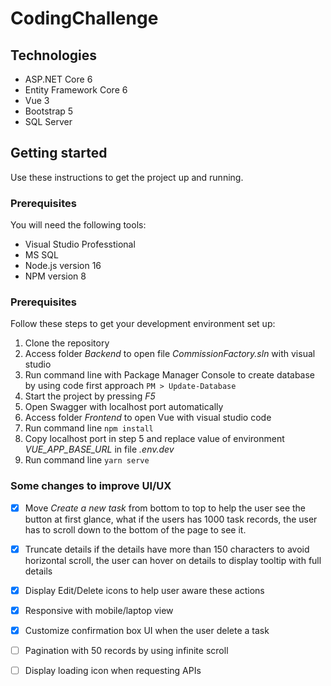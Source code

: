 # CodingChallenge
## Technologies
- ASP.NET Core 6
- Entity Framework Core 6
- Vue 3
- Bootstrap 5
- SQL Server
## Getting started
Use these instructions to get the project up and running.
### Prerequisites
You will need the following tools:
- Visual Studio Professtional
- MS SQL
- Node.js version 16
- NPM version 8
### Prerequisites
Follow these steps to get your development environment set up:

1. Clone the repository
2. Access folder *Backend* to open file *CommissionFactory.sln* with visual studio
3. Run command line with Package Manager Console to create database by using code first approach 
   `PM > Update-Database`
4. Start the project by pressing *F5*
5. Open Swagger with localhost port automatically
6. Access folder *Frontend* to open Vue with visual studio code
7. Run command line `npm install`
8. Copy localhost port in step 5 and replace value of environment *VUE_APP_BASE_URL* in file *.env.dev*
9. Run command line `yarn serve`
### Some changes to improve UI/UX
- [x] Move *Create a new task* from bottom to top to help the user see the button at first glance, what if the users has 1000 task records, the user has to scroll down to the bottom of the page to see it.
- [x] Truncate details if the details have more than 150 characters to avoid horizontal scroll, the user can hover on details to display tooltip with full details
- [x] Display Edit/Delete icons to help user aware these actions
- [x] Responsive with mobile/laptop view
- [x] Customize confirmation box UI when the user delete a task
- [ ] Pagination with 50 records by using infinite scroll
- [ ] Display loading icon when requesting APIs

